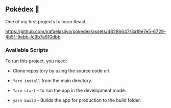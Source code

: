 ## Pokédex :space_invader:

One of my first projects to learn React.



https://github.com/irafaelasilva/pokedex/assets/48286647/3a19e7e5-6729-4b51-9ebb-fc9b7a910dbb




### Available Scripts

To run this project, you need:

* Clone repository by using the source code url.

* `Yarn install` from the main directory.

* `Yarn start` - to run the app in the development mode.

* `yarn build` - Builds the app for production to the build folder.
